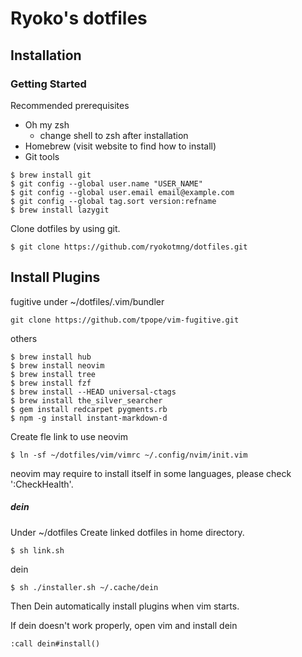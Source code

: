 # Ryoko's dotfiles
## Installation
### Getting Started
Recommended prerequisites
- Oh my zsh
  - change shell to zsh after installation
- Homebrew (visit website to find how to install)
- Git tools
```
$ brew install git
$ git config --global user.name "USER_NAME"
$ git config --global user.email email@example.com
$ git config --global tag.sort version:refname
$ brew install lazygit
```

Clone dotfiles by using git.
```
$ git clone https://github.com/ryokotmng/dotfiles.git
```

## Install Plugins

fugitive
under ~/dotfiles/.vim/bundler
```
git clone https://github.com/tpope/vim-fugitive.git
```

others
```
$ brew install hub
$ brew install neovim
$ brew install tree
$ brew install fzf
$ brew install --HEAD universal-ctags
$ brew install the_silver_searcher
$ gem install redcarpet pygments.rb
$ npm -g install instant-markdown-d
```
Create fle link to use neovim
```
$ ln -sf ~/dotfiles/vim/vimrc ~/.config/nvim/init.vim
```
neovim may require to install itself in some languages, please check ':CheckHealth'.

##### dein
Under ~/dotfiles
Create linked dotfiles in home directory.
```
$ sh link.sh
```
dein
```
$ sh ./installer.sh ~/.cache/dein
```
Then Dein automatically install plugins when vim starts.

If dein doesn't work properly, open vim and install dein
```
:call dein#install()
```
